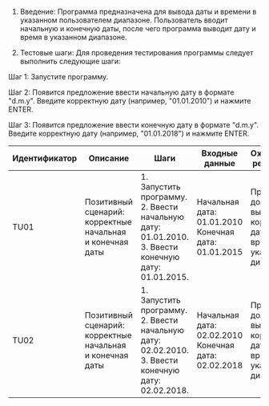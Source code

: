 1. Введение:
Программа предназначена для вывода даты и времени в указанном пользователем диапазоне. Пользователь вводит начальную и конечную даты, после чего программа выводит дату и время в указанном диапазоне.

2. Тестовые шаги:
Для проведения тестирования программы следует выполнить следующие шаги:

Шаг 1: Запустите программу.

Шаг 2: Появится предложение ввести начальную дату в формате "d.m.y". Введите корректную дату (например, "01.01.2010") и нажмите ENTER.

Шаг 3: Появится предложение ввести конечную дату в формате "d.m.y". Введите корректную дату (например, "01.01.2018") и нажмите ENTER.

| Идентификатор  | Описание | Шаги  | Входные данные | Ожидаемые результаты  | Фактические результаты | Статус  |
| ------------- | ------------- | ------------- | ------------- | ------------- | ------------- | ------------- |
| TU01  | Позитивный сценарий: корректные начальная и конечная даты  | 1. Запустить программу. 2. Ввести начальную дату: 01.01.2010. 3. Ввести конечную дату: 01.01.2015.| Начальная дата: 01.01.2010 Конечная дата: 01.01.2015  | Программа должна вывести корректную дату и время в указанном диапазоне.  | Как ожидали  | Пройден  |
| TU02  | Позитивный сценарий: корректные начальная и конечная даты  | 1. Запустить программу. 2. Ввести начальную дату: 02.02.2010. 3. Ввести конечную дату: 02.02.2018.  | Начальная дата: 02.02.2010 Конечная дата: 02.02.2018  | Программа должна вывести корректную дату и время в указанном диапазоне  | Программа выводит некорректное значение времени (45:52:39.762)  | Не пройден  |
